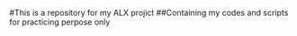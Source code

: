 #This is a repository for my ALX projict
##Containing my codes and scripts for practicing perpose only